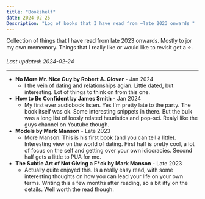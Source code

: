 ```yaml
---
title: "Bookshelf"
date: 2024-02-25
Description: "Log of books that I have read from ~late 2023 onwards "
---
```

Collection of things that I have read from late 2023 onwards. Mostly to jor my own mememory. Things that I really like or would like to revisit get a ⭐.

*Last updated: 2024-02-24*

---

- **No More Mr. Nice Guy by Robert A. Glover** - Jan 2024
    - I the vein of dating and relationships agian. Little dated, but interesting. Lot of things to think on from this one. 
- **How to Be Confident by James Smith** - Jan 2024
    - My first ever audiobook listen. Yes I'm pretty late to the party. The book itself was ok. Some interesting snippets in there. But the bulk was a long list of loosly related heuristics and pop-sci. Realyl like the guys channel on Youtube though. 
- **Models by Mark Manson** - Late 2023
    - More Manson. This is his first book (and you can tell a little). Interesting view on the world of dating. First half is pretty cool, a lot of focus on the self and getting over your own idiocracies. Second half gets a little to PUA for me. 
- **The Subtle Art of Not Giving a F*ck by Mark Manson** - Late 2023
    - Actually quite enjoyed this. Is a really easy read, with some interesting thoughts on how you can lead your life on your own terms. Writing this a few months after reading, so a bit iffy on the details. Well worth the read though.

